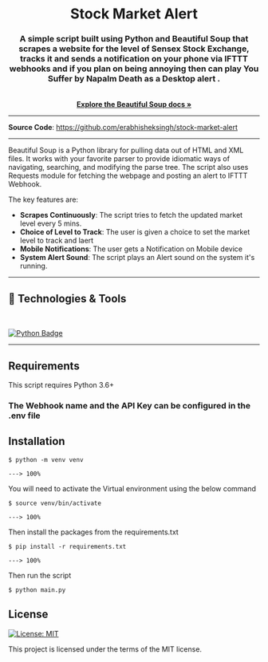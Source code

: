 <div align="center">
 <h1>Stock Market Alert</h1>
</div>
<!-- PROJECT LOGO -->
<div align="center">
  <h3 align="center">A simple script built using Python and Beautiful Soup that scrapes a website for the level of Sensex Stock Exchange, tracks it and sends a notification on your phone via IFTTT webhooks
  and if you plan on being annoying then can play You Suffer by Napalm Death as a Desktop alert .</h3>

  <p align="center">
    <br />
    <a href="https://beautiful-soup-4.readthedocs.io/en/latest/"><strong>Explore the Beautiful Soup docs »</strong></a>
    <br/>
  </p>
</div>

---

**Source Code**: <a href="https://github.com/erabhisheksingh/stock-market-alert" target="_blank">https://github.com/erabhisheksingh/stock-market-alert</a>

---

Beautiful Soup is a Python library for pulling data out of HTML and XML files. It works with your favorite parser to provide idiomatic ways of navigating, searching, and modifying the parse tree. The script also uses Requests module for fetching the webpage and posting an alert to IFTTT Webhook.  

The key features are:

* **Scrapes Continuously**: The script tries to fetch the updated market level every 5 mins.
* **Choice of Level to Track**: The user is given a choice to set the market level to track and laert  
* **Mobile Notifications**: The user gets a Notification on Mobile device
* **System Alert Sound**: The script plays an Alert sound on the system it's running.

---

## 🔧 Technologies & Tools
</br>
<p  align='left'>
<a href="https://github.com/erabhisheksingh/"><img src="https://img.shields.io/badge/-Python-white?logo=python&logoColor=blue&style=flat-square" alt="Python Badge"/></a>&nbsp;&nbsp;

---
## **Requirements**

This script requires Python 3.6+

### The Webhook name and the API Key can be configured in the .env file
## Installation

```console
$ python -m venv venv

---> 100%
```

You will need to activate the Virtual environment using the below command

```console
$ source venv/bin/activate 

---> 100%
```

Then install the packages from the requirements.txt

```console
$ pip install -r requirements.txt

---> 100%
```

Then run the script

```console
$ python main.py

```

## License

[![License: MIT](https://img.shields.io/badge/License-MIT-blue.svg)](https://opensource.org/licenses/MIT)

This project is licensed under the terms of the MIT license.